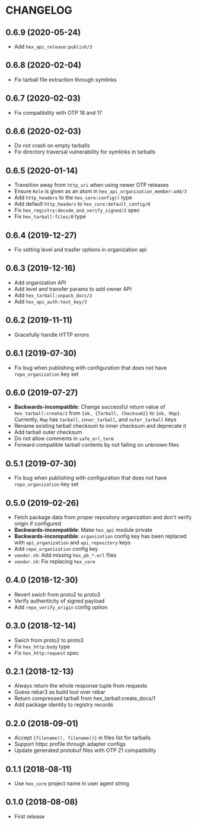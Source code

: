 # CHANGELOG
## 0.6.9 (2020-05-24)

* Add `hex_api_release:publish/3`

## 0.6.8 (2020-02-04)

* Fix tarball file extraction through symlinks

## 0.6.7 (2020-02-03)

* Fix compatibility with OTP 18 and 17

## 0.6.6 (2020-02-03)

* Do not crash on empty tarballs
* Fix directory traversal vulnerability for symlinks in tarballs

## 0.6.5 (2020-01-14)

* Transition away from `http_uri` when using newer OTP releases
* Ensure `Role` is given as an atom in `hex_api_organization_member:add/3`
* Add `http_headers` to the `hex_core:config()` type
* Add default `http_headers` to `hex_core:default_config/0`
* Fix `hex_registry:decode_and_verify_signed/2` spec
* Fix `hex_tarball:files/0` type

## 0.6.4 (2019-12-27)

* Fix setting level and trasfer options in organization api

## 0.6.3 (2019-12-16)

* Add organization API
* Add level and transfer params to add owner API
* Add `hex_tarball:unpack_docs/2`
* Add `hex_api_auth:test_key/3`

## 0.6.2 (2019-11-11)

* Gracefully handle HTTP errors

## 0.6.1 (2019-07-30)

* Fix bug when publishing with configuration that does not have `repo_organization` key set

## 0.6.0 (2019-07-27)

* **Backwards-incompatible**: Change successful return value of `hex_tarball:create/2` from
  `{ok, {Tarball, Checksum}}` to `{ok, Map}`. Currently, `Map` has `tarball`, `inner_tarball`,
  and `outer_tarball` keys
* Rename existing tarball checksum to inner checksum and deprecate it
* Add tarball outer checksum
* Do not allow comments in `safe_erl_term`
* Forward compatible tarball contents by not failing on unknown files

## 0.5.1 (2019-07-30)

* Fix bug when publishing with configuration that does not have `repo_organization` key set

## 0.5.0 (2019-02-26)

* Fetch package data from proper repository organization and don't verify origin if configured
* **Backwards-incompatible**: Make `hex_api` module private
* **Backwards-incompatible**: `organization` config key has been replaced with `api_organization`
  and `api_repository` keys
* Add `repo_organization` config key
* `vendor.sh`: Add missing `hex_pb_*.erl` files
* `vendor.sh`: Fix replacing `hex_core`

## 0.4.0 (2018-12-30)

* Revert swich from proto2 to proto3
* Verify authenticity of signed payload
* Add `repo_verify_origin` config option

## 0.3.0 (2018-12-14)

* Swich from proto2 to proto3
* Fix `hex_http:body` type
* Fix `hex_http:request` spec

## 0.2.1 (2018-12-13)

* Always return the whole response tuple from requests
* Guess rebar3 as build tool over rebar
* Return compressed tarball from hex_tarball:create_docs/1
* Add package identity to registry records

## 0.2.0 (2018-09-01)

* Accept `{filename(), filename()}` in files list for tarballs
* Support httpc profile through adapter configs
* Update generated protobuf files with OTP 21 compatibility

## 0.1.1 (2018-08-11)

* Use `hex_core` project name in user agent string

## 0.1.0 (2018-08-08)

* First release

